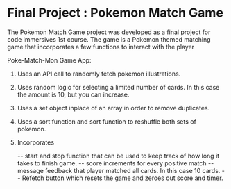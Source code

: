 # Final Project : Pokemon Match Game

The Pokemon Match Game project was developed as a final project for code immersives 1st course.  The game is a Pokemon themed matching game that incorporates a few functions to interact with the player  

Poke-Match-Mon Game App: 
1.  Uses an API call to randomly fetch pokemon illustrations.
2.  Uses random logic for selecting a limited number of cards.  In this case    the amount is 10, but you can increase.
3.  Uses a set object  inplace of an array in order to remove duplicates.
4.  Uses a sort function and sort function to reshuffle both sets of pokemon.
5.  Incorporates 

	-- start and stop function that can be used to keep track of how long it takes to finish game.
	-- score increments for every positive match
	-- message feedback that player matched all cards.  In this case 10 cards.
	-- Refetch button which resets the game and zeroes out score and timer.
